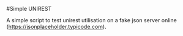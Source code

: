 #Simple UNIREST

A simple script to test unirest utilisation on a fake json server online (https://jsonplaceholder.typicode.com).
